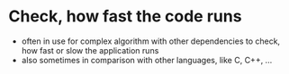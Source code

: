 #	Check, how fast the code runs

-	often in use for complex algorithm with other dependencies to check, how fast or slow the application runs
-	also sometimes in comparison with other languages, like C, C++, ...